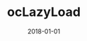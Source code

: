 ---
layout: site
title: "ocLazyLoad"
date: 2018-01-01
categories: [community]
version: 1.3.20
major: 1
minor: 3
patch: 20
slug: oclazyload
link: https://oclazyload.readme.io/
permalink: /sites/:slug
---